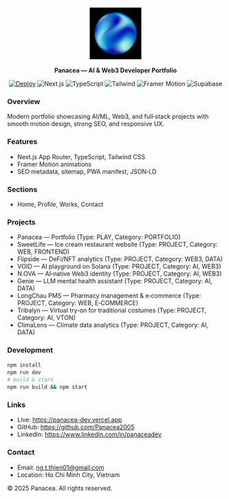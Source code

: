 <p align="center">
  <img src="public/favicon.png" alt="Panacea" width="120" height="120" />
</p>

<p align="center">
  <strong>Panacea — AI & Web3 Developer Portfolio</strong>
</p>

<p align="center">
  <a href="https://panacea-dev.vercel.app"><img alt="Deploy" src="https://img.shields.io/badge/Live-Website-0ea5e9?style=flat&logo=vercel"/></a>
  <img alt="Next.js" src="https://img.shields.io/badge/Next.js-14-000000?style=flat&logo=nextdotjs"/>
  <img alt="TypeScript" src="https://img.shields.io/badge/TypeScript-5-3178C6?style=flat&logo=typescript&logoColor=white"/>
  <img alt="Tailwind" src="https://img.shields.io/badge/Tailwind_CSS-3-38B2AC?style=flat&logo=tailwindcss&logoColor=white"/>
  <img alt="Framer Motion" src="https://img.shields.io/badge/Framer%20Motion-Animations-0055FF?style=flat&logo=framer"/>
  <img alt="Supabase" src="https://img.shields.io/badge/Supabase-DB-3FCF8E?style=flat&logo=supabase&logoColor=white"/>
</p>

### Overview
Modern portfolio showcasing AI/ML, Web3, and full‑stack projects with smooth motion design, strong SEO, and responsive UX.

### Features
- Next.js App Router, TypeScript, Tailwind CSS
- Framer Motion animations
- SEO metadata, sitemap, PWA manifest, JSON‑LD

### Sections
- Home, Profile, Works, Contact

### Projects
- Panacea — Portfolio (Type: PLAY, Category: PORTFOLIO)
- SweetLife — Ice cream restaurant website (Type: PROJECT, Category: WEB, FRONTEND)
- Flipside — DeFi/NFT analytics (Type: PROJECT, Category: WEB3, DATA)
- VOID — AI playground on Solana (Type: PROJECT, Category: AI, WEB3)
- N.OVA — AI‑native Web3 identity (Type: PROJECT, Category: AI, WEB3)
- Genie — LLM mental health assistant (Type: PROJECT, Category: AI, DATA)
- LongChau PMS — Pharmacy management & e‑commerce (Type: PROJECT, Category: WEB, E‑COMMERCE)
- Tribalyn — Virtual try‑on for traditional costumes (Type: PROJECT, Category: AI, VTON)
- ClimaLens — Climate data analytics (Type: PROJECT, Category: AI, DATA)

### Development
```bash
npm install
npm run dev
# build & start
npm run build && npm start
```

### Links
- Live: https://panacea-dev.vercel.app
- GitHub: https://github.com/Panacea2005
- LinkedIn: https://www.linkedin.com/in/panaceadev

### Contact
- Email: ng.t.thien01@gmail.com
- Location: Ho Chi Minh City, Vietnam

© 2025 Panacea. All rights reserved.
